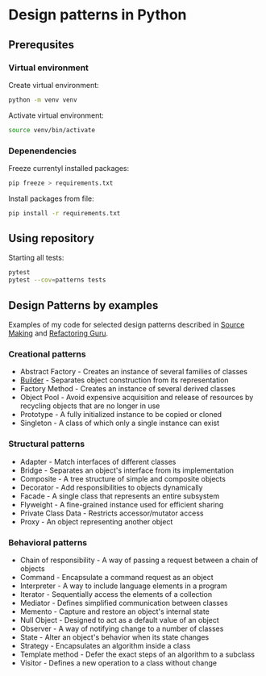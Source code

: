 # Design patterns in Python

## Prerequsites

### Virtual environment

Create virtual environment:
```bash
python -m venv venv
```

Activate virtual environment:
```bash
source venv/bin/activate
```

### Depenendencies

Freeze currentyl installed packages:
```bash
pip freeze > requirements.txt
```

Install packages from file:
```bash
pip install -r requirements.txt
```

## Using repository

Starting all tests:

```bash
pytest
pytest --cov=patterns tests
```

## Design Patterns by examples

Examples of my code for selected design patterns 
described in [Source Making](https://sourcemaking.com/design_patterns) 
and [Refactoring Guru](https://refactoring.guru/design-patterns).

### Creational patterns

- Abstract Factory - Creates an instance of several families of classes
- [Builder](patterns/creational_pattern_builder.py) - Separates object construction from its representation
- Factory Method - Creates an instance of several derived classes
- Object Pool - Avoid expensive acquisition and release of resources by recycling objects that are no longer in use
- Prototype - A fully initialized instance to be copied or cloned
- Singleton - A class of which only a single instance can exist

### Structural patterns

- Adapter - Match interfaces of different classes
- Bridge - Separates an object's interface from its implementation
- Composite - A tree structure of simple and composite objects
- Decorator - Add responsibilities to objects dynamically
- Facade - A single class that represents an entire subsystem
- Flyweight - A fine-grained instance used for efficient sharing
- Private Class Data - Restricts accessor/mutator access
- Proxy - An object representing another object

### Behavioral patterns

- Chain of responsibility - A way of passing a request between a chain of objects
- Command - Encapsulate a command request as an object
- Interpreter - A way to include language elements in a program
- Iterator - Sequentially access the elements of a collection
- Mediator - Defines simplified communication between classes
- Memento - Capture and restore an object's internal state
- Null Object - Designed to act as a default value of an object
- Observer - A way of notifying change to a number of classes
- State - Alter an object's behavior when its state changes
- Strategy - Encapsulates an algorithm inside a class
- Template method - Defer the exact steps of an algorithm to a subclass
- Visitor - Defines a new operation to a class without change